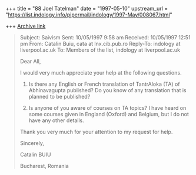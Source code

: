 +++
title = "88 Joel Tatelman"
date = "1997-05-10"
upstream_url = "https://list.indology.info/pipermail/indology/1997-May/008067.html"

+++
[Archive link](https://list.indology.info/pipermail/indology/1997-May/008067.html)

>Subject:     Saivism
>Sent:        10/05/1997 9:58 am
>Received:    10/05/1997 12:51 pm
>From:        Catalin Buiu, cata at lnx.cib.pub.ro
>Reply-To:    indology at liverpool.ac.uk
>To:          Members of the list, indology at liverpool.ac.uk
>
>Dear All,
>
>I would very much appreciate your help at the following questions.
>
>1. Is there any English or French translation of TantrAloka (TA) of 
>Abhinavagupta published? Do you know of any translation that is planned 
>to be published?
>
>2. Is anyone of you aware of courses on TA topics? I have heard on some 
>courses given in England (Oxford) and Belgium, but I do not have any 
>other details.
>
>
>Thank you very much for your attention to my request for help.
>
>Sincerely,
>
>
>Catalin BUIU
>
>
>Bucharest, Romania
>
>






